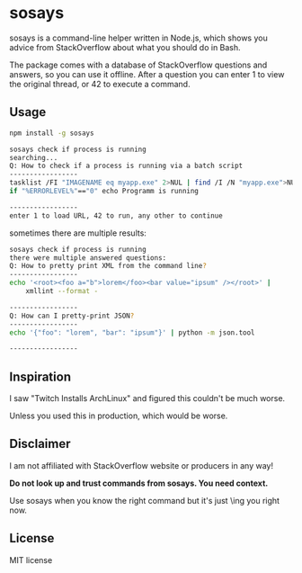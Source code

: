 # sosays

sosays is a command-line helper written in Node.js, which shows you advice from
StackOverflow about what you should do in Bash.

The package comes with a database of StackOverflow questions and answers, so you
can use it offline. After a question you can enter 1 to view the original thread,
or 42 to execute a command.

## Usage

```bash
npm install -g sosays

sosays check if process is running
searching...
Q: How to check if a process is running via a batch script
-----------------
tasklist /FI "IMAGENAME eq myapp.exe" 2>NUL | find /I /N "myapp.exe">NUL
if "%ERRORLEVEL%"=="0" echo Programm is running

-----------------
enter 1 to load URL, 42 to run, any other to continue
```

sometimes there are multiple results:

```bash
sosays check if process is running
there were multiple answered questions:
Q: How to pretty print XML from the command line?
-----------------
echo '<root><foo a="b">lorem</foo><bar value="ipsum" /></root>' |
    xmllint --format -

-----------------
Q: How can I pretty-print JSON?
-----------------
echo '{"foo": "lorem", "bar": "ipsum"}' | python -m json.tool

-----------------
```

## Inspiration

I saw "Twitch Installs ArchLinux" and figured this couldn't be much worse.

Unless you used this in production, which would be worse.

## Disclaimer

I am not affiliated with StackOverflow website or producers in any way!

**Do not look up and trust commands from sosays. You need context.**

Use sosays when you know the right command but it's just \\ing you right now.

## License

MIT license
